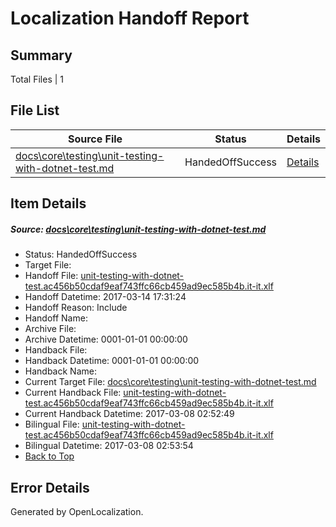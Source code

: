 # <a name='report-top'></a> Localization Handoff Report

## Summary
 Total Files | 1

## File List
 Source File | Status | Details 
 ----------- | ------ | ------- 
 [docs\core\testing\unit-testing-with-dotnet-test.md](https://github.com/dotnet/docs/blob/8ece5eba1fc284b8ddffecb9fdc4f24ae5f5fa72/docs/core/testing/unit-testing-with-dotnet-test.md) | HandedOffSuccess | [Details](#771f2b5137164aac7eeb6fbb753f940d4803858d64)

## Item Details
##### <a name='771f2b5137164aac7eeb6fbb753f940d4803858d64'></a> Source: [docs\core\testing\unit-testing-with-dotnet-test.md](https://github.com/dotnet/docs/blob/8ece5eba1fc284b8ddffecb9fdc4f24ae5f5fa72/docs/core/testing/unit-testing-with-dotnet-test.md)
* Status: HandedOffSuccess
* Target File: 
* Handoff File: [unit-testing-with-dotnet-test.ac456b50cdaf9eaf743ffc66cb459ad9ec585b4b.it-it.xlf](https://github.com/dotnet/docs.handoff/blob/2f4732131b209ce1ad3e1abcfad883df0380beef/ol-handoff/dotnet/docs.it-it/master/dotnet-core/unit-testing-with-dotnet-test.ac456b50cdaf9eaf743ffc66cb459ad9ec585b4b.it-it.xlf)
* Handoff Datetime: 2017-03-14 17:31:24
* Handoff Reason: Include
* Handoff Name: 
* Archive File: 
* Archive Datetime: 0001-01-01 00:00:00
* Handback File: 
* Handback Datetime: 0001-01-01 00:00:00
* Handback Name: 
* Current Target File: [docs\core\testing\unit-testing-with-dotnet-test.md](https://github.com/dotnet/docs.it-it/blob/1abba303a2d55570666d291f339a9ae7c2ee45f6/docs/core/testing/unit-testing-with-dotnet-test.md)
* Current Handback File: [unit-testing-with-dotnet-test.ac456b50cdaf9eaf743ffc66cb459ad9ec585b4b.it-it.xlf](https://github.com/dotnet/docs.handback/blob/803e0018c7ac2268eff22cdba3a30fa46e598fa2/ol-handback/dotnet/docs.it-it/master/dotnet-core/unit-testing-with-dotnet-test.ac456b50cdaf9eaf743ffc66cb459ad9ec585b4b.it-it.xlf)
* Current Handback Datetime: 2017-03-08 02:52:49
* Bilingual File: [unit-testing-with-dotnet-test.ac456b50cdaf9eaf743ffc66cb459ad9ec585b4b.it-it.xlf](https://github.com/dotnet/docs.handback/blob/803e0018c7ac2268eff22cdba3a30fa46e598fa2/ol-handback/dotnet/docs.it-it/master/dotnet-core/unit-testing-with-dotnet-test.ac456b50cdaf9eaf743ffc66cb459ad9ec585b4b.it-it.xlf)
* Bilingual Datetime: 2017-03-08 02:53:54
* [Back to Top](#report-top)


## Error Details

Generated by OpenLocalization.
